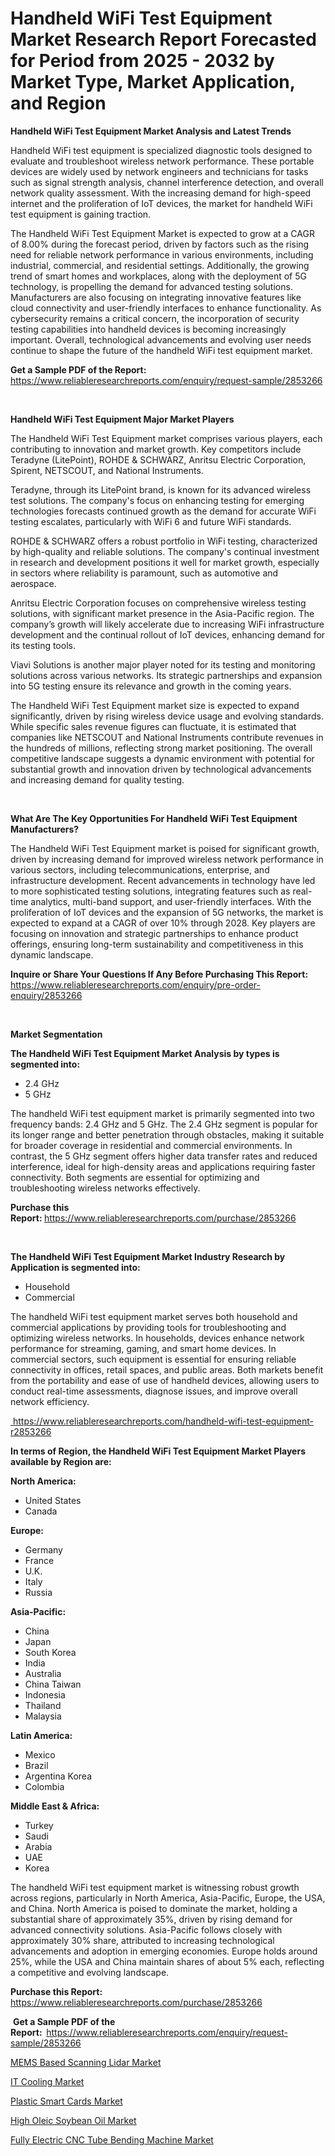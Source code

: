 <p><h1>Handheld WiFi Test Equipment Market Research Report Forecasted for Period from 2025 -  2032 by Market Type, Market Application, and Region</h1></p><p><strong>Handheld WiFi Test Equipment Market Analysis and Latest Trends</strong></p>
<p><p>Handheld WiFi test equipment is specialized diagnostic tools designed to evaluate and troubleshoot wireless network performance. These portable devices are widely used by network engineers and technicians for tasks such as signal strength analysis, channel interference detection, and overall network quality assessment. With the increasing demand for high-speed internet and the proliferation of IoT devices, the market for handheld WiFi test equipment is gaining traction.</p><p>The Handheld WiFi Test Equipment Market is expected to grow at a CAGR of 8.00% during the forecast period, driven by factors such as the rising need for reliable network performance in various environments, including industrial, commercial, and residential settings. Additionally, the growing trend of smart homes and workplaces, along with the deployment of 5G technology, is propelling the demand for advanced testing solutions. Manufacturers are also focusing on integrating innovative features like cloud connectivity and user-friendly interfaces to enhance functionality. As cybersecurity remains a critical concern, the incorporation of security testing capabilities into handheld devices is becoming increasingly important. Overall, technological advancements and evolving user needs continue to shape the future of the handheld WiFi test equipment market.</p></p>
<p><strong>Get a Sample PDF of the Report:&nbsp;</strong> <a href="https://www.reliableresearchreports.com/enquiry/request-sample/2853266?utm_campaign=34&utm_medium=2&utm_source=Github&utm_content=ia&utm_term=11032025&utm_id=handheld-wifi-test-equipment">https://www.reliableresearchreports.com/enquiry/request-sample/2853266</a></p>
<p>&nbsp;</p>
<p><strong>Handheld WiFi Test Equipment Major Market Players</strong></p>
<p><p>The Handheld WiFi Test Equipment market comprises various players, each contributing to innovation and market growth. Key competitors include Teradyne (LitePoint), ROHDE & SCHWARZ, Anritsu Electric Corporation, Spirent, NETSCOUT, and National Instruments. </p><p>Teradyne, through its LitePoint brand, is known for its advanced wireless test solutions. The company's focus on enhancing testing for emerging technologies forecasts continued growth as the demand for accurate WiFi testing escalates, particularly with WiFi 6 and future WiFi standards.</p><p>ROHDE & SCHWARZ offers a robust portfolio in WiFi testing, characterized by high-quality and reliable solutions. The company's continual investment in research and development positions it well for market growth, especially in sectors where reliability is paramount, such as automotive and aerospace.</p><p>Anritsu Electric Corporation focuses on comprehensive wireless testing solutions, with significant market presence in the Asia-Pacific region. The company’s growth will likely accelerate due to increasing WiFi infrastructure development and the continual rollout of IoT devices, enhancing demand for its testing tools.</p><p>Viavi Solutions is another major player noted for its testing and monitoring solutions across various networks. Its strategic partnerships and expansion into 5G testing ensure its relevance and growth in the coming years.</p><p>The Handheld WiFi Test Equipment market size is expected to expand significantly, driven by rising wireless device usage and evolving standards. While specific sales revenue figures can fluctuate, it is estimated that companies like NETSCOUT and National Instruments contribute revenues in the hundreds of millions, reflecting strong market positioning. The overall competitive landscape suggests a dynamic environment with potential for substantial growth and innovation driven by technological advancements and increasing demand for quality testing.</p></p>
<p>&nbsp;</p>
<p><strong>What Are The Key Opportunities For Handheld WiFi Test Equipment Manufacturers?</strong></p>
<p><p>The Handheld WiFi Test Equipment market is poised for significant growth, driven by increasing demand for improved wireless network performance in various sectors, including telecommunications, enterprise, and infrastructure development. Recent advancements in technology have led to more sophisticated testing solutions, integrating features such as real-time analytics, multi-band support, and user-friendly interfaces. With the proliferation of IoT devices and the expansion of 5G networks, the market is expected to expand at a CAGR of over 10% through 2028. Key players are focusing on innovation and strategic partnerships to enhance product offerings, ensuring long-term sustainability and competitiveness in this dynamic landscape.</p></p>
<p><strong>Inquire or Share Your Questions If Any Before Purchasing This Report:</strong> <a href="https://www.reliableresearchreports.com/enquiry/pre-order-enquiry/2853266?utm_campaign=34&utm_medium=2&utm_source=Github&utm_content=ia&utm_term=11032025&utm_id=handheld-wifi-test-equipment">https://www.reliableresearchreports.com/enquiry/pre-order-enquiry/2853266</a></p>
<p>&nbsp;</p>
<p><strong>Market Segmentation</strong></p>
<p><strong>The Handheld WiFi Test Equipment Market Analysis by types is segmented into:</strong></p>
<p><ul><li>2.4 GHz</li><li>5 GHz</li></ul></p>
<p><p>The handheld WiFi test equipment market is primarily segmented into two frequency bands: 2.4 GHz and 5 GHz. The 2.4 GHz segment is popular for its longer range and better penetration through obstacles, making it suitable for broader coverage in residential and commercial environments. In contrast, the 5 GHz segment offers higher data transfer rates and reduced interference, ideal for high-density areas and applications requiring faster connectivity. Both segments are essential for optimizing and troubleshooting wireless networks effectively.</p></p>
<p><strong>Purchase this Report:&nbsp;</strong><a href="https://www.reliableresearchreports.com/purchase/2853266?utm_campaign=34&utm_medium=2&utm_source=Github&utm_content=ia&utm_term=11032025&utm_id=handheld-wifi-test-equipment">https://www.reliableresearchreports.com/purchase/2853266</a></p>
<p>&nbsp;</p>
<p><strong>The Handheld WiFi Test Equipment Market Industry Research by Application is segmented into:</strong></p>
<p><ul><li>Household</li><li>Commercial</li></ul></p>
<p><p>The handheld WiFi test equipment market serves both household and commercial applications by providing tools for troubleshooting and optimizing wireless networks. In households, devices enhance network performance for streaming, gaming, and smart home devices. In commercial sectors, such equipment is essential for ensuring reliable connectivity in offices, retail spaces, and public areas. Both markets benefit from the portability and ease of use of handheld devices, allowing users to conduct real-time assessments, diagnose issues, and improve overall network efficiency.</p></p>
<p><a href="https://www.reliableresearchreports.com/handheld-wifi-test-equipment-r2853266?utm_campaign=34&utm_medium=2&utm_source=Github&utm_content=ia&utm_term=11032025&utm_id=handheld-wifi-test-equipment">&nbsp;https://www.reliableresearchreports.com/handheld-wifi-test-equipment-r2853266</a></p>
<p><strong>In terms of Region, the Handheld WiFi Test Equipment Market Players available by Region are:</strong></p>
<p>
    <p> <strong> North America: </strong>
        <ul>
            <li>United States</li>
            <li>Canada</li>
        </ul>
        </p> 
    <p> <strong> Europe: </strong>
        <ul>
            <li>Germany</li>
            <li>France</li>
            <li>U.K.</li>
            <li>Italy</li>
            <li>Russia</li>
        </ul>
        </p> 
    <p> <strong> Asia-Pacific: </strong>
        <ul>
            <li>China</li>
            <li>Japan</li>
            <li>South Korea</li>
            <li>India</li>
            <li>Australia</li>
            <li>China Taiwan</li>
            <li>Indonesia</li>
            <li>Thailand</li>
            <li>Malaysia</li>
        </ul>
        </p> 
    <p> <strong> Latin America: </strong>
        <ul>
            <li>Mexico</li>
            <li>Brazil</li>
            <li>Argentina Korea</li>
            <li>Colombia</li>
        </ul>
        </p> 
    <p> <strong> Middle East & Africa: </strong>
        <ul>
            <li>Turkey</li>
            <li>Saudi</li>
            <li>Arabia</li>
            <li>UAE</li>
            <li>Korea</li>
        </ul>
    </p>
    </p>
<p><p>The handheld WiFi test equipment market is witnessing robust growth across regions, particularly in North America, Asia-Pacific, Europe, the USA, and China. North America is poised to dominate the market, holding a substantial share of approximately 35%, driven by rising demand for advanced connectivity solutions. Asia-Pacific follows closely with approximately 30% share, attributed to increasing technological advancements and adoption in emerging economies. Europe holds around 25%, while the USA and China maintain shares of about 5% each, reflecting a competitive and evolving landscape.</p></p>
<p><strong>Purchase this Report: </strong><a href="https://www.reliableresearchreports.com/purchase/2853266?utm_campaign=34&utm_medium=2&utm_source=Github&utm_content=ia&utm_term=11032025&utm_id=handheld-wifi-test-equipment">https://www.reliableresearchreports.com/purchase/2853266</a></p>
<p>&nbsp;<strong>Get a Sample PDF of the Report:&nbsp;&nbsp;</strong><a href="https://www.reliableresearchreports.com/enquiry/request-sample/2853266?utm_campaign=34&utm_medium=2&utm_source=Github&utm_content=ia&utm_term=11032025&utm_id=handheld-wifi-test-equipment">https://www.reliableresearchreports.com/enquiry/request-sample/2853266</a></p>
<p><strong></strong></p>
<p><p><a href="https://github.com/vassihucz/Market-Research-Report-List-1/blob/main/mems-based-scanning-lidar-market.md?utm_campaign=34&utm_medium=2&utm_source=Github&utm_content=ia&utm_term=11032025&utm_id=handheld-wifi-test-equipment">MEMS Based Scanning Lidar Market</a></p><p><a href="https://github.com/abexjeliti/Market-Research-Report-List-1/blob/main/it-cooling-market.md?utm_campaign=34&utm_medium=2&utm_source=Github&utm_content=ia&utm_term=11032025&utm_id=handheld-wifi-test-equipment">IT Cooling Market</a></p><p><a href="https://github.com/rreynagjysma65/Market-Research-Report-List-1/blob/main/plastic-smart-cards-market.md?utm_campaign=34&utm_medium=2&utm_source=Github&utm_content=ia&utm_term=11032025&utm_id=handheld-wifi-test-equipment">Plastic Smart Cards Market</a></p><p><a href="https://github.com/dibesnayee/Market-Research-Report-List-1/blob/main/high-oleic-soybean-oil-market.md?utm_campaign=34&utm_medium=2&utm_source=Github&utm_content=ia&utm_term=11032025&utm_id=handheld-wifi-test-equipment">High Oleic Soybean Oil Market</a></p><p><a href="https://github.com/duzcupetriv/Market-Research-Report-List-1/blob/main/fully-electric-cnc-tube-bending-machine-market.md?utm_campaign=34&utm_medium=2&utm_source=Github&utm_content=ia&utm_term=11032025&utm_id=handheld-wifi-test-equipment">Fully Electric CNC Tube Bending Machine Market</a></p></p>
